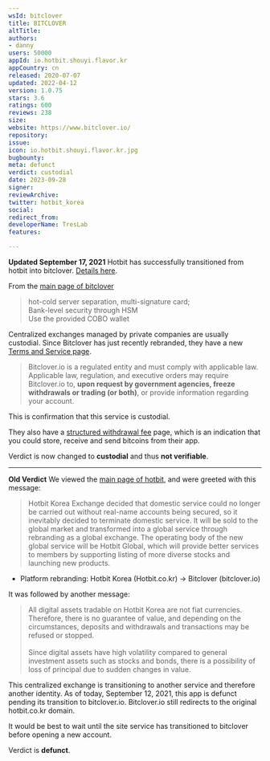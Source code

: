 ```yaml
---
wsId: bitclover
title: BITCLOVER
altTitle: 
authors:
- danny
users: 50000
appId: io.hotbit.shouyi.flavor.kr
appCountry: cn
released: 2020-07-07
updated: 2022-04-12
version: 1.0.75
stars: 3.6
ratings: 600
reviews: 238
size: 
website: https://www.bitclover.io/
repository: 
issue: 
icon: io.hotbit.shouyi.flavor.kr.jpg
bugbounty: 
meta: defunct
verdict: custodial
date: 2023-09-28
signer: 
reviewArchive: 
twitter: hotbit_korea
social: 
redirect_from: 
developerName: TresLab
features: 

---
```


**Updated September 17, 2021**
Hotbit has successfully transitioned from hotbit into bitclover. [Details here](https://bitclover.zendesk.com/hc/en-us/articles/4406561078553-Rebranding-from-Hotbit-Korea-to-BITCLOVER).

From the [main page of bitclover](https://www.bitclover.io/)

> hot-cold server separation, multi-signature card;<br>
Bank-level security through HSM<br>
Use the provided COBO wallet

Centralized exchanges managed by private companies are usually custodial. Since Bitclover has just recently rebranded, they have a new [Terms and Service page](https://bitclover.zendesk.com/hc/en-us/articles/4406210263577).

> Bitclover.io is a regulated entity and must comply with applicable law. Applicable law, regulation, and executive orders may require Bitclover.io to, **upon request by government agencies, freeze withdrawals or trading (or both)**, or provide information regarding your account.

This is confirmation that this service is custodial.

They also have a [structured withdrawal fee](https://bitclover.zendesk.com/hc/en-us/articles/4406153545625-Fees) page, which is an indication that you could store, receive and send bitcoins from their app.

Verdict is now changed to **custodial** and thus **not verifiable**.
_____
**Old Verdict**
We viewed the [main page of hotbit](https://www.hotbit.co.kr/), and were greeted with this message:

>Hotbit Korea Exchange decided that domestic service could no longer be carried out without real-name accounts being secured, so it inevitably decided to terminate domestic service. It will be sold to the global market and transformed into a global service through rebranding as a global exchange. The operating body of the new global service will be Hotbit Global, which will provide better services to members by supporting listing of more diverse stocks and launching new products.<br>
-  Platform rebranding: Hotbit Korea (Hotbit.co.kr) -> Bitclover (bitclover.io)

It was followed by another message:

> All digital assets tradable on Hotbit Korea are not fiat currencies. Therefore, there is no guarantee of value, and depending on the circumstances, deposits and withdrawals and transactions may be refused or stopped.<br><br>
Since digital assets have high volatility compared to general investment assets such as stocks and bonds, there is a possibility of loss of principal due to sudden changes in value.

This centralized exchange is transitioning to another service and therefore another identity. As of today, September 12, 2021, this app is defunct pending its transition to bitclover.io. Bitclover.io still redirects to the original hotbit.co.kr domain. 

It would be best to wait until the site service has transitioned to bitclover before opening a new account. 

Verdict is **defunct**.
